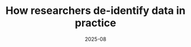 ---
title: "How researchers de-identify data in practice"
date: 2025-08
venue: USENIX '25
venueFullName: USENIX Security Symposium
submitStatus: 
authors: Wentao Guo, Paige Pepitone, Adam J. Aviv, and Michelle L. Mazurek
html: https://www.usenix.org/conference/usenixsecurity25/presentation/guo-wentao
pdf: /publications/de-id-interviews/How Researchers De-Identify Data in Practice.pdf
reflection: 
supplement: https://osf.io/4tgpv/
code:
talk: 
slides: 
poster: 
demo: 
tags:
- "topic: professionals"
---